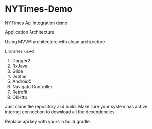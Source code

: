 # NYTimes-Demo
NYTimes Api Integration demo


Application Architecture

Using MVVM architecture with clean architecture


Libraries used

1) Dagger2
2) RxJava
3) Glide
4) Jetifier
5) AndroidX
6) NavigatorController
7) Retrofit
8) OkHttp


Just clone the repository and build. Make sure your system has active internet connection to download all the dependencies.

Replace api key with yours in build.gradle.



